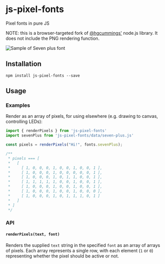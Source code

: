 # js-pixel-fonts
Pixel fonts in pure JS

NOTE: this is a browser-targeted fork of [@hgcummings'](https://github.com/hgcummings/pixel-fonts) node.js library. It does not include the PNG rendering function.

![Sample of Seven plus font](https://github.com/barthy-koeln/pixel-fonts/raw/main/samples/sevenPlus.png)

## Installation

```npm install js-pixel-fonts --save```

## Usage

### Examples

Render as an array of pixels, for using elsewhere (e.g. drawing to canvas, controlling LEDs):

```javascript
import { renderPixels } from 'js-pixel-fonts'
import sevenPlus from 'js-pixel-fonts/data/seven-plus.js'

const pixels = renderPixels("Hi!", fonts.sevenPlus);

/**
 * pixels === [
 *   [
 *     [ 1, 0, 0, 0, 1, 0, 0, 1, 0, 0, 1 ],
 *     [ 1, 0, 0, 0, 1, 0, 0, 0, 0, 0, 1 ],
 *     [ 1, 0, 0, 0, 1, 0, 1, 1, 0, 0, 1 ],
 *     [ 1, 1, 1, 1, 1, 0, 0, 1, 0, 0, 1 ],
 *     [ 1, 0, 0, 0, 1, 0, 0, 1, 0, 0, 1 ],
 *     [ 1, 0, 0, 0, 1, 0, 0, 1, 0, 0, 0 ],
 *     [ 1, 0, 0, 0, 1, 0, 1, 1, 1, 0, 1 ]
 *   ]
 * ]
 */
```

### API

#### `renderPixels(text, font)`

Renders the supplied `text` string in the specified `font` as an array of arrays of pixels. Each array represents a single row, with each element (`1` or `0`) representing whether the pixel should be active or not.